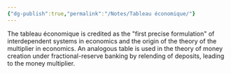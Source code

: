 ```yaml
---
{"dg-publish":true,"permalink":"/Notes/Tableau économique/"}
---
```



The tableau économique is credited as the "first precise formulation" of interdependent systems in economics and the origin of the theory of the multiplier in economics. An analogous table is used in the theory of money creation under fractional-reserve banking by relending of deposits, leading to the money multiplier.
